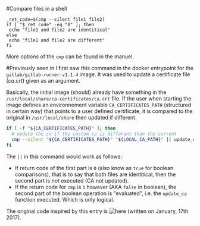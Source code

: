 #Compare files in a shell
```shell
_ret_code=$(cmp --silent file1 file2)
if [ "$_ret_code" -eq "0" ]; then
 echo "file1 and file2 are identitical"
else
 echo "file1 and file2 are different"
fi
```
More options of the `cmp` can be found in the manuel.

#Previously seen in 
I first saw this command in the docker entrypoint for the `gitlab/gitlab-runner:v1.1.4` image. It was used to update a certificate file (*ca.crt*) given as an argument. 

Basically, the initial image (should) already have something in the `/usr/local/share/ca-certificates/ca.crt` file. If the user when starting the image defines an environnement variable `CA_CERTIFICATES_PATH` (structured in certain way) that points to a user defined certificate, it is compared to the original in `/usr/local/share` then updated if different.

```sh
if [ -f "${CA_CERTIFICATES_PATH}" ]; then
  # update the ca if the custom ca is different than the current
  cmp --silent "${CA_CERTIFICATES_PATH}" "${LOCAL_CA_PATH}" || update_ca
fi
```
The `||` in this command would work as follows:
 - If return code of the first part is `0` (also know as `true` for boolean comparisons), that is to say that both files are identitical, then the second part is *not* executed (CA not updated).
 - If the return code for `cmp` is `1` however (AKA `false` in boolean), the second part of the boolean operation is "evaluated", i.e. the `update_ca` function executed. Which is only logical.

The original code inspired by this entry is ![here](https://gitlab.com/gitlab-org/gitlab-ci-multi-runner/raw/master/dockerfiles/ubuntu/entrypoint) (written on January, 17th 2017). 



